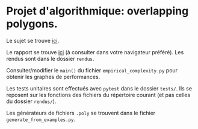 # Projet d'algorithmique: overlapping polygons.

Le sujet se trouve [ici](PROJET.md).

Le rapport se trouve [ici](rendus/clean-report.html) (à consulter dans votre navigateur préféré). Les rendus sont dans le dossier `rendus`. 

Consulter/modifier le `main()` du fichier `empirical_complexity.py` pour obtenir les graphes de performances.

Les tests unitaires sont effectués avec `pytest` dans le dossier `tests/`. Ils se reposent sur les fonctions des fichiers du répertoire courant (et pas celles du dossier `rendus/`).

Les générateurs de fichiers `.poly` se trouvent dans le fichier `generate_from_examples.py`.